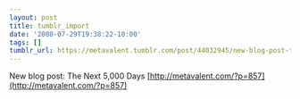 ```yaml
---
layout: post
title: tumblr_import
date: '2008-07-29T19:38:22-10:00'
tags: []
tumblr_url: https://metavalent.tumblr.com/post/44032945/new-blog-post-the-next-5000-days
---
```

New blog post: The Next 5,000 Days [http://metavalent.com/?p=857](http://metavalent.com/?p=857)

